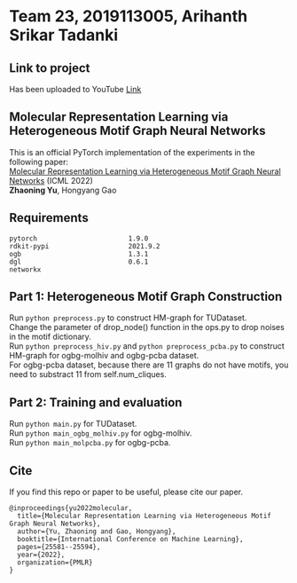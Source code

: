 # Team 23, 2019113005, Arihanth Srikar Tadanki

## Link to project
Has been uploaded to YouTube [Link](https://youtu.be/fqUs5_NXAVg)


## Molecular Representation Learning via Heterogeneous Motif Graph Neural Networks
This is an official PyTorch implementation of the experiments in the following paper:\
[Molecular Representation Learning via Heterogeneous Motif Graph Neural Networks](https://proceedings.mlr.press/v162/yu22a.html) (ICML 2022)\
<b>Zhaoning Yu</b>, Hongyang Gao

## Requirements
```
pytorch                       1.9.0
rdkit-pypi                    2021.9.2
ogb                           1.3.1
dgl                           0.6.1
networkx
```
## Part 1: Heterogeneous Motif Graph Construction
Run ```python preprocess.py``` to construct HM-graph for TUDataset.\
Change the parameter of drop_node() function in the ops.py to drop noises in the motif dictionary.\
Run ```python preprocess_hiv.py``` and ```python preprocess_pcba.py``` to construct HM-graph for ogbg-molhiv and ogbg-pcba dataset.\
For ogbg-pcba dataset, because there are 11 graphs do not have motifs, you need to substract 11 from self.num_cliques.

## Part 2: Training and evaluation
Run ```python main.py``` for TUDataset.\
Run ```python main_ogbg_molhiv.py``` for ogbg-molhiv.\
Run ```python main_molpcba.py``` for ogbg-pcba.

## Cite
If you find this repo or paper to be useful, please cite our paper.
```
@inproceedings{yu2022molecular,
  title={Molecular Representation Learning via Heterogeneous Motif Graph Neural Networks},
  author={Yu, Zhaoning and Gao, Hongyang},
  booktitle={International Conference on Machine Learning},
  pages={25581--25594},
  year={2022},
  organization={PMLR}
}
```
